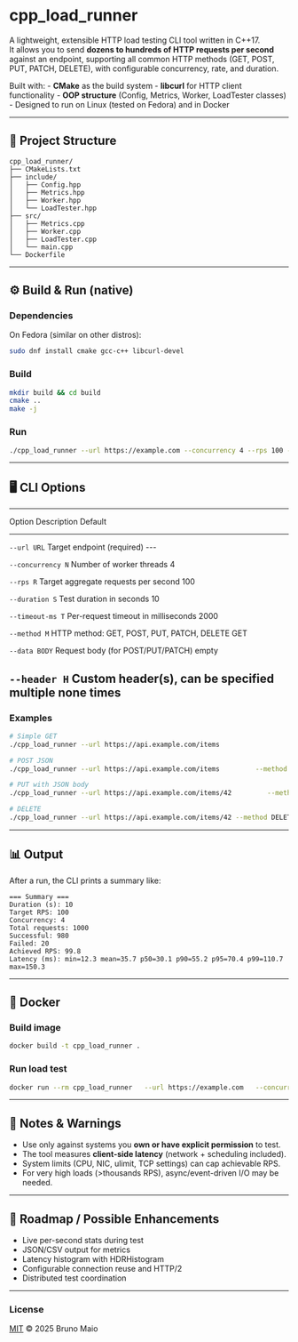 # cpp_load_runner

A lightweight, extensible HTTP load testing CLI tool written in C++17.\
It allows you to send **dozens to hundreds of HTTP requests per second**
against an endpoint, supporting all common HTTP methods (GET, POST, PUT,
PATCH, DELETE), with configurable concurrency, rate, and duration.

Built with: - **CMake** as the build system - **libcurl** for HTTP
client functionality - **OOP structure** (Config, Metrics, Worker,
LoadTester classes) - Designed to run on Linux (tested on Fedora) and in
Docker

------------------------------------------------------------------------

## 📂 Project Structure

    cpp_load_runner/
    ├── CMakeLists.txt
    ├── include/
    │   ├── Config.hpp
    │   ├── Metrics.hpp
    │   ├── Worker.hpp
    │   └── LoadTester.hpp
    ├── src/
    │   ├── Metrics.cpp
    │   ├── Worker.cpp
    │   ├── LoadTester.cpp
    │   └── main.cpp
    └── Dockerfile

------------------------------------------------------------------------

## ⚙️ Build & Run (native)

### Dependencies

On Fedora (similar on other distros):

``` bash
sudo dnf install cmake gcc-c++ libcurl-devel
```

### Build

``` bash
mkdir build && cd build
cmake ..
make -j
```

### Run

``` bash
./cpp_load_runner --url https://example.com --concurrency 4 --rps 100 --duration 10
```

------------------------------------------------------------------------

## 🖥️ CLI Options

  ----------------------------------------------------------------------------
  Option              Description                                    Default
  ------------------- ---------------------------------------------- ---------
  `--url URL`         Target endpoint (required)                     ---

  `--concurrency N`   Number of worker threads                       4

  `--rps R`           Target aggregate requests per second           100

  `--duration S`      Test duration in seconds                       10

  `--timeout-ms T`    Per-request timeout in milliseconds            2000

  `--method M`        HTTP method: GET, POST, PUT, PATCH, DELETE     GET

  `--data BODY`       Request body (for POST/PUT/PATCH)              empty

  `--header H`        Custom header(s), can be specified multiple    none
                      times                                          
  ----------------------------------------------------------------------------

### Examples

``` bash
# Simple GET
./cpp_load_runner --url https://api.example.com/items

# POST JSON
./cpp_load_runner --url https://api.example.com/items         --method POST         --header "Content-Type: application/json"         --data '{"name":"test"}'

# PUT with JSON body
./cpp_load_runner --url https://api.example.com/items/42         --method PUT         --header "Content-Type: application/json"         --data '{"name":"updated"}'

# DELETE
./cpp_load_runner --url https://api.example.com/items/42 --method DELETE
```

------------------------------------------------------------------------

## 📊 Output

After a run, the CLI prints a summary like:

    === Summary ===
    Duration (s): 10
    Target RPS: 100
    Concurrency: 4
    Total requests: 1000
    Successful: 980
    Failed: 20
    Achieved RPS: 99.8
    Latency (ms): min=12.3 mean=35.7 p50=30.1 p90=55.2 p95=70.4 p99=110.7 max=150.3

------------------------------------------------------------------------

## 🐳 Docker

### Build image

``` bash
docker build -t cpp_load_runner .
```

### Run load test

``` bash
docker run --rm cpp_load_runner   --url https://example.com   --concurrency 8   --rps 200   --duration 15
```

------------------------------------------------------------------------

## 🚨 Notes & Warnings

-   Use only against systems you **own or have explicit permission** to
    test.
-   The tool measures **client-side latency** (network + scheduling
    included).
-   System limits (CPU, NIC, ulimit, TCP settings) can cap achievable
    RPS.
-   For very high loads (\>thousands RPS), async/event-driven I/O may be
    needed.

------------------------------------------------------------------------

## 📌 Roadmap / Possible Enhancements

-   Live per-second stats during test
-   JSON/CSV output for metrics
-   Latency histogram with HDRHistogram
-   Configurable connection reuse and HTTP/2
-   Distributed test coordination

------------------------------------------------------------------------

### License

[MIT](./LICENSE) © 2025 Bruno Maio